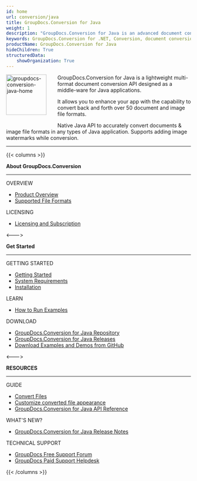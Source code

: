 ```yaml
---
id: home
url: conversion/java
title: GroupDocs.Conversion for Java
weight: 1
description: "GroupDocs.Conversion for Java is an advanced document conversion API developed to convert files of different formats from within Java applications."
keywords: GroupDocs.Conversion for .NET, Conversion, document conversion, convert files, Java
productName: GroupDocs.Conversion for Java
hideChildren: True
structuredData:
    showOrganization: True
---
```

<img src="/conversion/java/images/home.png" alt="groupdocs-conversion-java-home" align="left" style="width:110px; margin: 0 30px 30px 0"/>

GroupDocs.Conversion for Java is a lightweight multi-format document conversion API designed as a middle-ware for Java applications.  

It allows you to enhance your app with the capability to convert back and forth over 50 document and image file formats.  

Native Java API to accurately convert documents & image file formats in any types of Java application. Supports adding image watermarks while conversion.

------
{{< columns >}}
<p><b>About GroupDocs.Conversion</b></p>
<hr><p>OVERVIEW</p></hr>
<ul>
	<li><a href='{{< ref "product-overview" >}}'>Product Overview</a></li>
	<li><a href='{{< ref "conversion/java/getting-started/supported-document-formats.md" >}}'>Supported File Formats</a></li>
</ul>
<p>LICENSING</p>
<ul>
	<li><a href='{{< ref "conversion/java/getting-started/licensing-and-subscription.md" >}}'>Licensing and Subscription</a></li>
</ul>
<--->
<p><b>Get Started</b></p>
<hr><p>GETTING STARTED</p></hr>
<ul>
	<li><a href='{{< ref "conversion/java/getting-started" >}}'>Getting Started</a></li>
	<li><a href='{{< ref "conversion/java/getting-started/system-requirements.md" >}}'>System Requirements</a></li>
	<li><a href='{{< ref "conversion/java/getting-started/installation.md" >}}'>Installation</a></li>
</ul>
<p>LEARN</p>
<ul>
	<li><a href='{{< ref "conversion/java/getting-started/how-to-run.md" >}}'>How to Run Examples</a></li>
</ul>
<p>DOWNLOAD</p>
<ul>
	<li><a href="https://releases.groupdocs.com/java/repo/com/groupdocs/groupdocs-conversion/">GroupDocs.Conversion for Java Repository</a></li>
	</li><li><a href="https://releases.groupdocs.com/conversion/java/">GroupDocs.Conversion for Java Releases</a></li>
	<li><a href="https://github.com/groupdocs-conversion/GroupDocs.Conversion-for-Java">Download Examples and Demos from GitHub</a></li>
</ul>
<--->
<p><b>RESOURCES</b></p>
<hr><p>GUIDE</p></hr>
<ul>
	<li><a href='{{< ref "conversion/java/developer-guide/basic-usage/convert" >}}'>Convert Files</a></li>
	<li><a href='{{< ref "conversion/java/developer-guide/advanced-usage/converting/conversion-options-by-document-family" >}}'>Customize converted file appearance</a></li>
	<li><a href="https://reference.groupdocs.com/conversion/java">GroupDocs.Conversion for Java API Reference</a></li>
</ul>
<p>WHAT'S NEW?</p>
<ul>
	<li><a href="https://releases.groupdocs.com/conversion/java/release-notes/">GroupDocs.Conversion for Java Release Notes</a></li>
</ul>
<p>TECHNICAL SUPPORT</p>
<ul>
	<li><a href="https://forum.groupdocs.com/">GroupDocs Free Support Forum</a></li>
	<li><a href="https://helpdesk.groupdocs.com/">GroupDocs Paid Support Helpdesk</a></li>
</ul>
{{< /columns >}}
